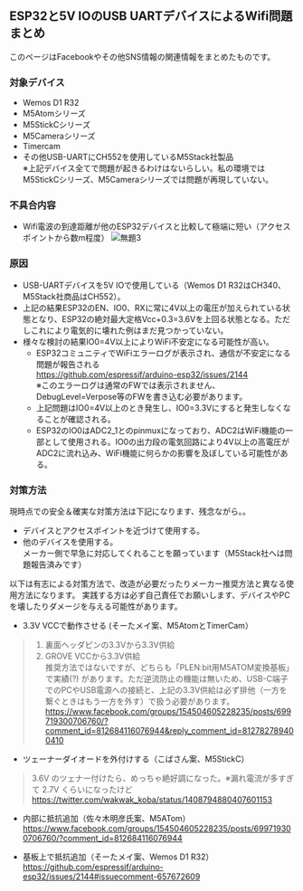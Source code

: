 ## ESP32と5V IOのUSB UARTデバイスによるWifi問題まとめ

このページはFacebookやその他SNS情報の関連情報をまとめたものです。

### 対象デバイス
* Wemos D1 R32
* M5Atomシリーズ  
* M5StickCシリーズ  
* M5Cameraシリーズ  
* Timercam  
* その他USB-UARTにCH552を使用しているM5Stack社製品  
  ※上記デバイス全てで問題が起きるわけはないらしい。私の環境ではM5StickCシリーズ、M5Cameraシリーズでは問題が再現していない。

### 不具合内容
* Wifi電波の到達距離が他のESP32デバイスと比較して極端に短い（アクセスポイントから数m程度）
 ![無題3](https://user-images.githubusercontent.com/43091864/136214394-7a6dd175-fc86-41b4-a14b-a7894d41b6a8.png)
 
### 原因
* USB-UARTデバイスを5V IOで使用している（Wemos D1 R32はCH340、M5Stack社商品はCH552）。
* 上記の結果ESP32のEN、IO0、RXに常に4V以上の電圧が加えられている状態となり、ESP32の絶対最大定格Vcc+0.3=3.6Vを上回る状態となる。ただしこれにより電気的に壊れた例はまだ見つかっていない。
* 様々な検討の結果IO0=4V以上によりWiFi不安定になる可能性が高い。
   * ESP32コミュニティでWiFiエラーログが表示され、通信が不安定になる問題が報告される  
    https://github.com/espressif/arduino-esp32/issues/2144  
    ※このエラーログは通常のFWでは表示されません、DebugLevel=Verpose等のFWを書き込む必要があります。
   * 上記問題はIO0=4V以上のとき発生し、IO0=3.3Vにすると発生しなくなることが確認される。
   * ESP32のIO0はADC2_1とのpinmuxになっており、ADC2はWiFi機能の一部として使用される。IO0の出力段の電気回路により4V以上の高電圧がADC2に流れ込み、WiFi機能に何らかの影響を及ぼしている可能性がある。

### 対策方法
現時点での安全＆確実な対策方法は下記になります、残念ながら。。
* デバイスとアクセスポイントを近づけて使用する。  
* 他のデバイスを使用する。  
メーカー側で早急に対応してくれることを願っています（M5Stack社へは問題報告済みです）


以下は有志による対策方法で、改造が必要だったりメーカー推奨方法と異なる使用方法になります。
実践する方は必ず自己責任でお願いします、デバイスやPCを壊したりダメージを与える可能性があります。
* 3.3V VCCで動作させる (そーたメイ案、M5AtomとTimerCam）
> 1. 裏面ヘッダピンの3.3Vから3.3V供給  
> 2. GROVE VCCから3.3V供給  
> 推奨方法ではないですが、どちらも「PLEN:bit用M5ATOM変換基板」で実績(?) があります。ただ逆流防止の機能は無いため、USB-C端子でのPCやUSB電源への接続と、上記の3.3V供給は必ず排他（一方を繋ぐときはもう一方を外す）で扱う必要があります。
https://www.facebook.com/groups/154504605228235/posts/699719300706760/?comment_id=812684116076944&reply_comment_id=812782789400410

* ツェーナーダイオードを外付けする（こばさん案、M5StickC）
> 3.6V のツェナー付けたら、めっちゃ絶好調になった。※漏れ電流が多すぎて 2.7V くらいになったけど  
https://twitter.com/wakwak_koba/status/1408794880407601153

* 内部に抵抗追加（佐々木明彦氏案、M5ATom）
https://www.facebook.com/groups/154504605228235/posts/699719300706760/?comment_id=812684116076944

* 基板上で抵抗追加（そーたメイ案、Wemos D1 R32）
https://github.com/espressif/arduino-esp32/issues/2144#issuecomment-657672609
